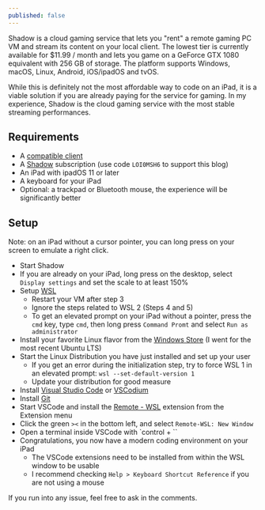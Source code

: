 ```yaml
---
published: false
---
```

Shadow is a cloud gaming service that lets you "rent" a remote gaming PC VM and stream its content on your local client.
The lowest tier is currently available for $11.99 / month and lets you game on a GeForce GTX 1080 equivalent with 256 GB of storage.
The platform supports Windows, macOS, Linux, Android, iOS/ipadOS and tvOS.

While this is definitely not the most affordable way to code on an iPad, it is a viable solution if you are already paying for the service for gaming. In my experience, Shadow is the cloud gaming service with the most stable streaming performances.

## Requirements

* A [compatible client](https://shadow.tech/shadow-apps)
* A [Shadow](https://shadow.tech) subscription (use code `LOI0MSH6` to support this blog)
* An iPad with ipadOS 11 or later
* A keyboard for your iPad
* Optional: a trackpad or Bluetooth mouse, the experience will be significantly better

## Setup

Note: on an iPad without a cursor pointer, you can long press on your screen to emulate a right click.

* Start Shadow
* If you are already on your iPad, long press on the desktop, select `Display settings` and set the scale to at least 150%
* Setup [WSL](https://aka.ms/wslinstall)
    * Restart your VM after step 3
    * Ignore the steps related to WSL 2 (Steps 4 and 5)
    * To get an elevated prompt on your iPad without a pointer, press the `cmd` key, type `cmd`, then long press `Command Promt` and select `Run as administrator`
* Install your favorite Linux flavor from the [Windows Store](https://www.microsoft.com/en-us/search?q=wsl) (I went for the most recent Ubuntu LTS)
* Start the Linux Distribution you have just installed and set up your user
    * If you get an error during the initialization step, try to force WSL 1 in an elevated prompt: `wsl --set-default-version 1`
    * Update your distribution for good measure
* Install [Visual Studio Code](https://code.visualstudio.com) or [VSCodium](https://vscodium.com)
* Install [Git](https://git-scm.com)
* Start VSCode and install the [Remote - WSL](https://marketplace.visualstudio.com/items?itemName=ms-vscode-remote.remote-wsl) extension from the Extension menu
* Click the green `><` in the bottom left, and select `Remote-WSL: New Window`
* Open a terminal inside VSCode with `control + \``
* Congratulations, you now have a modern coding environment on your iPad
    * The VSCode extensions need to be installed from within the WSL window to be usable
    * I recommend checking `Help > Keyboard Shortcut Reference` if you are not using a mouse

If you run into any issue, feel free to ask in the comments.